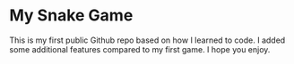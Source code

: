 # My Snake Game
This is my first public Github repo based on how I learned to code. I added some additional features compared to my first game. I hope you enjoy.